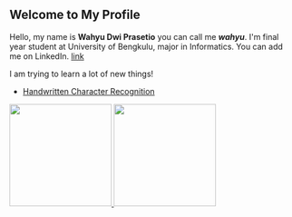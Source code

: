 ## Welcome to My Profile  
Hello, my name is **Wahyu Dwi Prasetio** you can call me ***wahyu***. I'm final year student at University of Bengkulu, major in Informatics. You can add me on LinkedIn. [link](https://www.linkedin.com/in/wahyudwiprasetio/)

I am trying to learn a lot of new things!
- [Handwritten Character Recognition](https://github.com/wdprsto/Calistung_processing)

<p align="left">
<a href="https://github.com/wdprsto">
  <img height="180em" src="https://github-readme-stats-eight-theta.vercel.app/api?username=wdprsto&show_icons=true&theme=algolia&include_all_commits=true&count_private=true"/>
  <img height="180em" src="https://github-readme-stats-eight-theta.vercel.app/api/top-langs/?username=wdprsto&layout=compact&langs_count=8&theme=algolia"/>
</a>
</p>

<!--
**wdprsto/wdprsto** is a ✨ _special_ ✨ repository because its `README.md` (this file) appears on your GitHub profile.

Here are some ideas to get you started:

- 🔭 I’m currently working on ...
- 🌱 I’m currently learning ...
- 👯 I’m looking to collaborate on ...
- 🤔 I’m looking for help with ...
- 💬 Ask me about ...
- 📫 How to reach me: ...
- 😄 Pronouns: ...
- ⚡ Fun fact: ...
-->
